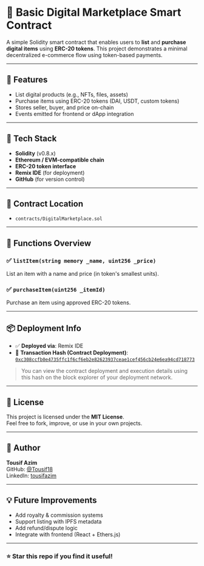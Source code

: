 # 🛒 Basic Digital Marketplace Smart Contract

A simple Solidity smart contract that enables users to **list** and **purchase digital items** using **ERC-20 tokens**. This project demonstrates a minimal decentralized e-commerce flow using token-based payments.

---

## 🚀 Features

- List digital products (e.g., NFTs, files, assets)
- Purchase items using ERC-20 tokens (DAI, USDT, custom tokens)
- Stores seller, buyer, and price on-chain
- Events emitted for frontend or dApp integration

---

## 🧠 Tech Stack

- **Solidity** (v0.8.x)
- **Ethereum / EVM-compatible chain**
- **ERC-20 token interface**
- **Remix IDE** (for deployment)
- **GitHub** (for version control)

---

## 📄 Contract Location

- `contracts/DigitalMarketplace.sol`

---

## 🔧 Functions Overview

### ✅ `listItem(string memory _name, uint256 _price)`
List an item with a name and price (in token's smallest units).

### ✅ `purchaseItem(uint256 _itemId)`
Purchase an item using approved ERC-20 tokens.

---

## 📦 Deployment Info

- ✅ **Deployed via**: Remix IDE
- 🧾 **Transaction Hash (Contract Deployment)**:  
  [`0xc308ccfb0e4735ffc1f6cf6eb2e82623937ceae1cef456cb24e6ea94cd718773`](https://etherscan.io/tx/0xc308ccfb0e4735ffc1f6cf6eb2e82623937ceae1cef456cb24e6ea94cd718773)

> You can view the contract deployment and execution details using this hash on the block explorer of your deployment network.

---

## 📜 License

This project is licensed under the **MIT License**.  
Feel free to fork, improve, or use in your own projects.

---

## 🙌 Author

**Tousif Azim**  
GitHub: [@Tousif18](https://github.com/Tousif18)  
LinkedIn: [tousifazim](https://www.linkedin.com/in/tousifazim)

---

## 💡 Future Improvements

- Add royalty & commission systems
- Support listing with IPFS metadata
- Add refund/dispute logic
- Integrate with frontend (React + Ethers.js)

---

### ⭐️ Star this repo if you find it useful!
